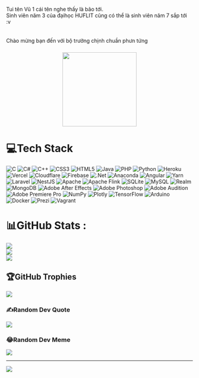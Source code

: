 <p align="left">Tui tên Vũ 1 cái tên nghe thấy là bão tới.<br>Sinh viên năm 3 của đạihọc HUFLIT cũng có thể là sinh viên năm 7 sắp tới :v<br><br><br>Chào mừng bạn đến với bộ trưởng chịnh chuần phưn tứng</p>

###

<div align="center">
  <img height="200" src="https://i.imgflip.com/65efzo.gif"  />
</div>

###

# 💻Tech Stack
![C](https://img.shields.io/badge/c-%2300599C.svg?style=plastic&logo=c&logoColor=white) ![C#](https://img.shields.io/badge/c%23-%23239120.svg?style=plastic&logo=c-sharp&logoColor=white) ![C++](https://img.shields.io/badge/c++-%2300599C.svg?style=plastic&logo=c%2B%2B&logoColor=white) ![CSS3](https://img.shields.io/badge/css3-%231572B6.svg?style=plastic&logo=css3&logoColor=white) ![HTML5](https://img.shields.io/badge/html5-%23E34F26.svg?style=plastic&logo=html5&logoColor=white) ![Java](https://img.shields.io/badge/java-%23ED8B00.svg?style=plastic&logo=java&logoColor=white) ![PHP](https://img.shields.io/badge/php-%23777BB4.svg?style=plastic&logo=php&logoColor=white) ![Python](https://img.shields.io/badge/python-3670A0?style=plastic&logo=python&logoColor=ffdd54) ![Heroku](https://img.shields.io/badge/heroku-%23430098.svg?style=plastic&logo=heroku&logoColor=white) ![Vercel](https://img.shields.io/badge/vercel-%23000000.svg?style=plastic&logo=vercel&logoColor=white) ![Cloudflare](https://img.shields.io/badge/Cloudflare-F38020?style=plastic&logo=Cloudflare&logoColor=white) ![Firebase](https://img.shields.io/badge/firebase-%23039BE5.svg?style=plastic&logo=firebase) ![.Net](https://img.shields.io/badge/.NET-5C2D91?style=plastic&logo=.net&logoColor=white) ![Anaconda](https://img.shields.io/badge/Anaconda-%2344A833.svg?style=plastic&logo=anaconda&logoColor=white) ![Angular](https://img.shields.io/badge/angular-%23DD0031.svg?style=plastic&logo=angular&logoColor=white) ![Yarn](https://img.shields.io/badge/yarn-%232C8EBB.svg?style=plastic&logo=yarn&logoColor=white) ![Laravel](https://img.shields.io/badge/laravel-%23FF2D20.svg?style=plastic&logo=laravel&logoColor=white) ![NestJS](https://img.shields.io/badge/nestjs-%23E0234E.svg?style=plastic&logo=nestjs&logoColor=white) ![Apache](https://img.shields.io/badge/apache-%23D42029.svg?style=plastic&logo=apache&logoColor=white) ![Apache Flink](https://img.shields.io/badge/Apache%20Flink-E6526F?style=plastic&logo=Apache%20Flink&logoColor=white) ![SQLite](https://img.shields.io/badge/sqlite-%2307405e.svg?style=plastic&logo=sqlite&logoColor=white) ![MySQL](https://img.shields.io/badge/mysql-%2300f.svg?style=plastic&logo=mysql&logoColor=white) ![Realm](https://img.shields.io/badge/Realm-39477F?style=plastic&logo=realm&logoColor=white) ![MongoDB](https://img.shields.io/badge/MongoDB-%234ea94b.svg?style=plastic&logo=mongodb&logoColor=white) ![Adobe After Effects](https://img.shields.io/badge/Adobe%20After%20Effects-9999FF.svg?style=plastic&logo=Adobe%20After%20Effects&logoColor=white) ![Adobe Photoshop](https://img.shields.io/badge/adobephotoshop-%2331A8FF.svg?style=plastic&logo=adobephotoshop&logoColor=white) ![Adobe Audition](https://img.shields.io/badge/Adobe%20Audition-9999FF.svg?style=plastic&logo=Adobe%20Audition&logoColor=white) ![Adobe Premiere Pro](https://img.shields.io/badge/Adobe%20Premiere%20Pro-9999FF.svg?style=plastic&logo=Adobe%20Premiere%20Pro&logoColor=white) ![NumPy](https://img.shields.io/badge/numpy-%23013243.svg?style=plastic&logo=numpy&logoColor=white) ![Plotly](https://img.shields.io/badge/Plotly-%233F4F75.svg?style=plastic&logo=plotly&logoColor=white) ![TensorFlow](https://img.shields.io/badge/TensorFlow-%23FF6F00.svg?style=plastic&logo=TensorFlow&logoColor=white) ![Arduino](https://img.shields.io/badge/-Arduino-00979D?style=plastic&logo=Arduino&logoColor=white) ![Docker](https://img.shields.io/badge/docker-%230db7ed.svg?style=plastic&logo=docker&logoColor=white) ![Prezi](https://img.shields.io/badge/Prezi-%23000000.svg?style=plastic&logo=Prezi&logoColor=white) ![Vagrant](https://img.shields.io/badge/vagrant-%231563FF.svg?style=plastic&logo=vagrant&logoColor=white)
# 📊GitHub Stats :
![](https://github-readme-stats.vercel.app/api?username=NgocVu0906&theme=radical&hide_border=false&include_all_commits=false&count_private=false)<br/>
![](https://github-readme-streak-stats.herokuapp.com/?user=NgocVu0906&theme=radical&hide_border=false)<br/>
![](https://github-readme-stats.vercel.app/api/top-langs/?username=NgocVu0906&theme=radical&hide_border=false&include_all_commits=false&count_private=false&layout=compact)

## 🏆GitHub Trophies
![](https://github-trophies.vercel.app/?username=NgocVu0906&theme=radical&no-frame=false&no-bg=false&margin-w=4)

### ✍️Random Dev Quote
![](https://quotes-github-readme.vercel.app/api?type=horizontal&theme=radical)

### 😂Random Dev Meme
<img src="https://i.pinimg.com/564x/bd/90/5c/bd905c8f6d3a7768fe59bb0557f40335.jpg"/>

---
[![](https://visitcount.itsvg.in/api?id=NgocVu0906&icon=0&color=0)](https://visitcount.itsvg.in)
